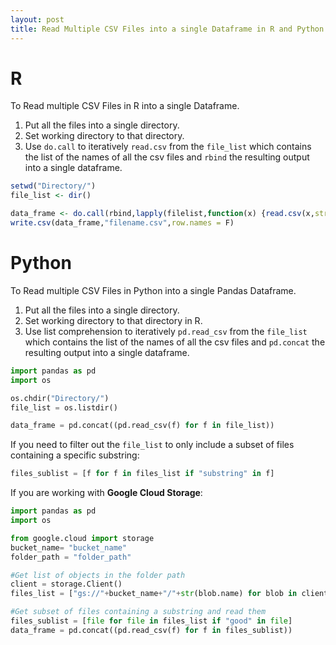```yaml
---
layout: post
title: Read Multiple CSV Files into a single Dataframe in R and Python
---
```


<h1>R</h1>  
To Read multiple CSV Files in R into a single Dataframe.  

1) Put all the files into a single directory.     
2) Set working directory to that directory.     
3) Use `do.call` to iteratively `read.csv` from the `file_list` which contains the list of the names of all the csv files and `rbind` the resulting output into a single dataframe.

```R
setwd("Directory/")
file_list <- dir()

data_frame <- do.call(rbind,lapply(filelist,function(x) {read.csv(x,stringsAsFactors = F)]}))
write.csv(data_frame,"filename.csv",row.names = F)
```
  
<h1>Python</h1>  
To Read multiple CSV Files in Python into a single Pandas Dataframe.  

1) Put all the files into a single directory.     
2) Set working directory to that directory in R.     
3) Use list comprehension to iteratively `pd.read_csv` from the `file_list` which contains the list of the names of all the csv files and `pd.concat` the resulting output into a single dataframe.
  
  
```python
import pandas as pd
import os

os.chdir("Directory/")
file_list = os.listdir()

data_frame = pd.concat((pd.read_csv(f) for f in file_list))
```  
 
If you need to filter out the `file_list` to only include a subset of files containing a specific substring:   
```python
files_sublist = [f for f in files_list if "substring" in f]
```  

If you are working with <b>Google Cloud Storage</b>:
```python
import pandas as pd
import os

from google.cloud import storage
bucket_name= "bucket_name" 
folder_path = "folder_path"

#Get list of objects in the folder path
client = storage.Client()
files_list = ["gs://"+bucket_name+"/"+str(blob.name) for blob in client.list_blobs(bucket_name, prefix=folder_path)]

#Get subset of files containing a substring and read them
files_sublist = [file for file in files_list if "good" in file]
data_frame = pd.concat((pd.read_csv(f) for f in files_sublist))
```    
   
   
  
  
  
  
